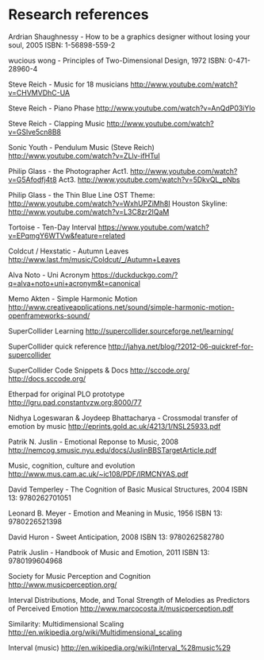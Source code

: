 Research references
=====================

Ardrian Shaughnessy - How to be a graphics designer without losing your soul, 2005
ISBN: 1-56898-559-2

wucious wong - Principles of Two-Dimensional Design, 1972
ISBN: 0-471-28960-4

Steve Reich - Music for 18 musicians
http://www.youtube.com/watch?v=CHVMVDhC-UA

Steve Reich - Piano Phase
http://www.youtube.com/watch?v=AnQdP03iYIo

Steve Reich - Clapping Music
http://www.youtube.com/watch?v=GSlve5cn8B8

Sonic Youth - Pendulum Music (Steve Reich)
http://www.youtube.com/watch?v=ZLlv-ifHTuI

Philip Glass - the Photographer
Act1. http://www.youtube.com/watch?v=G5Afodfj4t8
Act3. http://www.youtube.com/watch?v=5DkvQL_pNbs

Philip Glass - the Thin Blue Line OST
Theme: http://www.youtube.com/watch?v=WxhUPZiMh8I
Houston Skyline: http://www.youtube.com/watch?v=L3C8zr2lQaM

Tortoise - Ten-Day Interval
https://www.youtube.com/watch?v=EPqmgY6WTVw&feature=related

Coldcut / Hexstatic - Autumn Leaves 
http://www.last.fm/music/Coldcut/_/Autumn+Leaves

Alva Noto - Uni Acronym
https://duckduckgo.com/?q=alva+noto+uni+acronym&t=canonical

Memo Akten - Simple Harmonic Motion
http://www.creativeapplications.net/sound/simple-harmonic-motion-openframeworks-sound/

SuperCollider Learning
http://supercollider.sourceforge.net/learning/

SuperCollider quick reference
http://jahya.net/blog/?2012-06-quickref-for-supercollider

SuperCollider Code Snippets & Docs
http://sccode.org/
http://docs.sccode.org/

Etherpad for original PLO prototype
http://lgru.pad.constantvzw.org:8000/77

Nidhya Logeswaran & Joydeep Bhattacharya - Crossmodal transfer of emotion by music
http://eprints.gold.ac.uk/4213/1/NSL25933.pdf

Patrik N. Juslin - Emotional Reponse to Music, 2008
http://nemcog.smusic.nyu.edu/docs/JuslinBBSTargetArticle.pdf

Music, cognition, culture and evolution
http://www.mus.cam.ac.uk/~ic108/PDF/IRMCNYAS.pdf

David Temperley - The Cognition of Basic Musical Structures, 2004
ISBN 13: 9780262701051 
	
Leonard B. Meyer - Emotion and Meaning in Music, 1956
ISBN 13: 9780226521398

David Huron - Sweet Anticipation, 2008
ISBN 13: 9780262582780
	
Patrik Juslin - Handbook of Music and Emotion, 2011
ISBN 13: 9780199604968 

Society for Music Perception and Cognition
http://www.musicperception.org/

Interval Distributions, Mode, and Tonal Strength of
Melodies as Predictors of Perceived Emotion
http://www.marcocosta.it/musicperception.pdf

Similarity: Multidimensional Scaling
http://en.wikipedia.org/wiki/Multidimensional_scaling

Interval (music)
http://en.wikipedia.org/wiki/Interval_%28music%29
